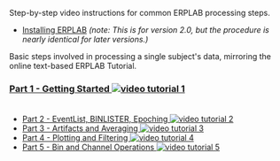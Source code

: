 Step-by-step video instructions for common ERPLAB processing steps.
 
 * [Installing ERPLAB](http://www.youtube.com/watch?v=nHZ16IR9moU&hd=1) _(note: This is for version 2.0, but the procedure is nearly identical for later versions.)_
 
Basic steps involved in processing a single subject's data, mirroring the online text-based ERPLAB Tutorial.
### [Part 1 - Getting Started ![video tutorial 1](https://github.com/lucklab/erplab/wiki/images/video-tutorial-1.png)](http://www.youtube.com/watch?v=cy7a4B0zOSU&hd=1) <br><br>
* [Part 2 - EventList, BINLISTER, Epoching ![video tutorial 2](https://github.com/lucklab/erplab/wiki/images/video-tutorial-2.png)](http://www.youtube.com/watch?v=zTdjgtmdKE8&hd=1)
* [Part 3 - Artifacts and Averaging ![video tutorial 3](https://github.com/lucklab/erplab/wiki/images/video-tutorial-3.png)](http://www.youtube.com/watch?v=4c-z_KMRTHg&hd=1)
* [Part 4 - Plotting and Filtering ![video tutorial 4](https://github.com/lucklab/erplab/wiki/images/video-tutorial-4.png)](http://www.youtube.com/watch?v=QbchzCfaLdo&hd=1)
* [Part 5 - Bin and Channel Operations ![video tutorial 5](https://github.com/lucklab/erplab/wiki/images/video-tutorial-5.png)](http://www.youtube.com/watch?v=o3-uNDBegIo&hd=1)